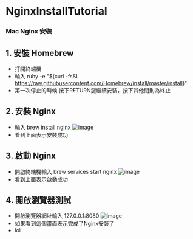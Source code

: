 # NginxInstallTutorial

### Mac Nginx 安裝


## 1. 安裝 Homebrew 
* 打開終端機
* 輸入 ruby -e "$(curl -fsSL https://raw.githubusercontent.com/Homebrew/install/master/install)"
* 第一次停止的時候 按下RETURN鍵繼續安裝，按下其他間則為終止


## 2. 安裝 Nginx
* 輸入 brew install nginx
![image](https://github.com/sheng0208/NginxInstallTutorial/blob/master/img/NginxInstall.png)
* 看到上面表示安裝成功


## 3. 啟動 Nginx
* 開啟終端機輸入 brew services start nginx
![image](https://github.com/sheng0208/NginxInstallTutorial/blob/master/img/StartNginx.png)
* 看到上面表示啟動成功

## 4. 開啟瀏覽器測試
* 開啟瀏覽器網址輸入 127.0.0.1:8080
![image](https://github.com/sheng0208/NginxInstallTutorial/blob/master/img/WelcomeToNginx.png)
* 如果看到這個畫面表示完成了Nginx安裝了
* lol
